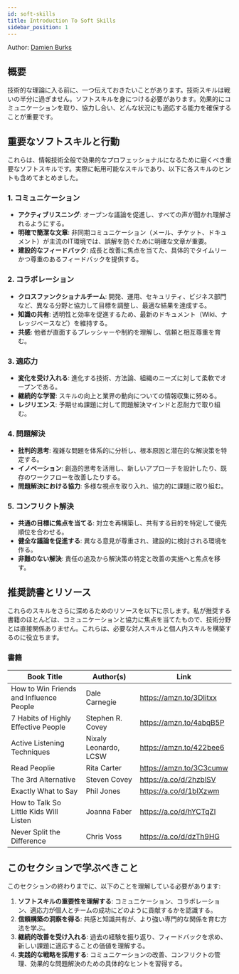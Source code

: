 ```yaml
---
id: soft-skills
title: Introduction To Soft Skills
sidebar_position: 1
---
```


Author: [Damien Burks]

## 概要

技術的な理論に入る前に、一つ伝えておきたいことがあります。技術スキルは戦いの半分に過ぎません。ソフトスキルを身につける必要があります。効果的にコミュニケーションを取り、協力し合い、どんな状況にも適応する能力を確保することが重要です。

## 重要なソフトスキルと行動

これらは、情報技術全般で効果的なプロフェッショナルになるために磨くべき重要なソフトスキルです。実際に転用可能なスキルであり、以下に各スキルのヒントも含めてまとめました。

### 1. **コミュニケーション**

- **アクティブリスニング**: オープンな議論を促進し、すべての声が聞かれ理解されるようにする。
- **明確で簡潔な文章**: 非同期コミュニケーション（メール、チケット、ドキュメント）が主流のIT環境では、誤解を防ぐために明確な文章が重要。
- **建設的なフィードバック**: 成長と改善に焦点を当てた、具体的でタイムリーかつ尊重のあるフィードバックを提供する。

### 2. **コラボレーション**

- **クロスファンクショナルチーム**: 開発、運用、セキュリティ、ビジネス部門など、異なる分野と協力して目標を調整し、最適な結果を達成する。
- **知識の共有**: 透明性と効率を促進するため、最新のドキュメント（Wiki、ナレッジベースなど）を維持する。
- **共感**: 他者が直面するプレッシャーや制約を理解し、信頼と相互尊重を育む。

### 3. **適応力**

- **変化を受け入れる**: 進化する技術、方法論、組織のニーズに対して柔軟でオープンである。
- **継続的な学習**: スキルの向上と業界の動向についての情報収集に努める。
- **レジリエンス**: 予期せぬ課題に対して問題解決マインドと忍耐力で取り組む。

### 4. **問題解決**

- **批判的思考**: 複雑な問題を体系的に分析し、根本原因と潜在的な解決策を特定する。
- **イノベーション**: 創造的思考を活用し、新しいアプローチを設計したり、既存のワークフローを改善したりする。
- **問題解決における協力**: 多様な視点を取り入れ、協力的に課題に取り組む。

### 5. **コンフリクト解決**

- **共通の目標に焦点を当てる**: 対立を再構築し、共有する目的を特定して優先順位を合わせる。
- **健全な議論を促進する**: 異なる意見が尊重され、建設的に検討される環境を作る。
- **非難のない解決**: 責任の追及から解決策の特定と改善の実施へと焦点を移す。

## 推奨読書とリソース

これらのスキルをさらに深めるためのリソースを以下に示します。私が推奨する書籍のほとんどは、コミュニケーションと協力に焦点を当てたもので、技術分野とは直接関係ありません。これらは、必要な対人スキルと個人内スキルを構築するのに役立ちます。

### 書籍

| **Book Title**                          | **Author(s)**         | **Link**                |
| --------------------------------------- | --------------------- | ----------------------- |
| How to Win Friends and Influence People | Dale Carnegie         | https://amzn.to/3DIitxx |
| 7 Habits of Highly Effective People     | Stephen R. Covey      | https://amzn.to/4abqB5P |
| Active Listening Techniques             | Nixaly Leonardo, LCSW | https://amzn.to/422bee6 |
| Read Peoplie                            | Rita Carter           | https://amzn.to/3C3cumw |
| The 3rd Alternative                     | Steven Covey          | https://a.co/d/2hzblSV  |
| Exactly What to Say                     | Phil Jones            | https://a.co/d/1bIXzwm  |
| How to Talk So Little Kids Will Listen  | Joanna Faber          | https://a.co/d/hYCTqZl  |
| Never Split the Difference              | Chris Voss            | https://a.co/d/dzTh9HG  |

## このセクションで学ぶべきこと

このセクションの終わりまでに、以下のことを理解している必要があります:

1. **ソフトスキルの重要性を理解する**: コミュニケーション、コラボレーション、適応力が個人とチームの成功にどのように貢献するかを認識する。
2. **信頼構築の洞察を得る**: 共感と知識共有が、より強い専門的な関係を育む方法を学ぶ。
3. **継続的改善を受け入れる**: 過去の経験を振り返り、フィードバックを求め、新しい課題に適応することの価値を理解する。
4. **実践的な戦略を採用する**: コミュニケーションの改善、コンフリクトの管理、効果的な問題解決のための具体的なヒントを習得する。

<!-- Links -->

[Damien Burks]: https://www.youtube.com/@damienjburks